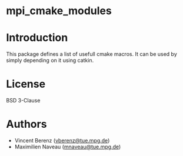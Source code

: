 mpi_cmake_modules
=================

# Introduction

This package defines a list of usefull cmake macros.
It can be used by simply depending on it using catkin.

# License

BSD 3-Clause

# Authors

- Vincent Berenz (vberenz@tue.mpg.de)
- Maximilien Naveau (mnaveau@tue.mpg.de)